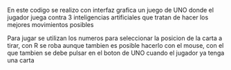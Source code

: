 En este codigo se realizo con interfaz grafica un juego de UNO donde el jugador juega contra 3 inteligencias artificiales que tratan de hacer los mejores movimientos posibles

Para jugar se utilizan los numeros para seleccionar la posicion de la carta a tirar, con R se roba aunque tambien es posible hacerlo con el mouse, con el que tambien se debe pulsar en el boton de UNO cuando el jugador ya tenga una carta

